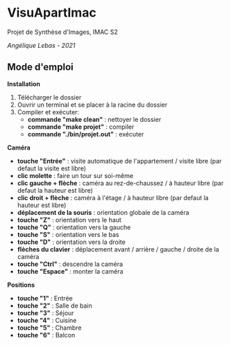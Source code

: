 # VisuApartImac
Projet de Synthèse d'Images, IMAC S2 

_Angélique Lebas - 2021_

## Mode d'emploi

__Installation__
1. Télécharger le dossier
2. Ouvrir un terminal et se placer à la racine du dossier
3. Compiler et exécuter: 
    * **commande "make clean"** : nettoyer le dossier
    * **commande "make projet"** : compiler
    * **commande "./bin/projet.out"** : exécuter

__Caméra__
- **touche "Entrée"** : visite automatique de l'appartement / visite libre (par defaut la visite est libre)
- **clic molette** : faire un tour sur soi-même 
- **clic gauche + flèche** : caméra au rez-de-chaussez / à hauteur libre (par defaut la hauteur est libre)
- **clic droit + flèche** : caméra à l'étage / à hauteur libre (par defaut la hauteur est libre)
- **déplacement de la souris** : orientation globale de la caméra
- **touche "Z"** : orientation vers le haut
- **touche "Q"** : orientation vers la gauche
- **touche "S"** : orientation vers le bas
- **touche "D"** : orientation vers la droite
- **flèches du clavier** : déplacement avant / arrière / gauche / droite  de la caméra
- **touche "Ctrl"** : descendre la caméra
- **touche "Espace"** : monter la caméra


__Positions__
- **touche "1"** : Entrée
- **touche "2"** : Salle de bain
- **touche "3"** : Séjour
- **touche "4"** : Cuisine
- **touche "5"** : Chambre
- **touche "6"** : Balcon

